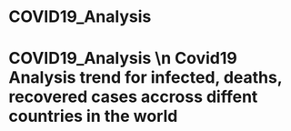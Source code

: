 # COVID19_Analysis
# COVID19_Analysis \n Covid19 Analysis trend for infected, deaths, recovered cases accross diffent countries in the world 
